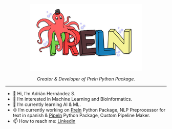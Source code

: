 <p align="center"><img src="https://github.com/Adri-Hdez/Preln/blob/main/static/img/logo.svg" alt="logo" width="70%" /></p>
<p align="center">
    <i>Creator & Developer of Preln Python Package.</i>
  </p>

-----------------------------------------

- 👋 Hi, I’m Adrián Hernández S.
- 👀 I’m interested in Machine Learning and Bioinformatics.
- 🌱 I’m currently learning AI & ML.
- ⚙️ I’m currently working on [Preln](https://github.com/Adri-Hdez/Preln) Python Package, NLP Preprocessor for text in spanish & [Pipeln](https://github.com/Adri-Hdez/Pipeln) Python Package, Custom Pipeline Maker.   
- 📫 How to reach me: [Linkedin](https://www.linkedin.com/in/adrián-hernández-suárez-9b2779239/)

<!---
Adri-Hdez/Adri-Hdez is a ✨ special ✨ repository because its `README.md` (this file) appears on your GitHub profile.
You can click the Preview link to take a look at your changes.
--->

